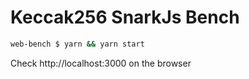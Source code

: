 # Keccak256 SnarkJs Bench

```sh
web-bench $ yarn && yarn start
```
 
 Check http://localhost:3000 on the browser